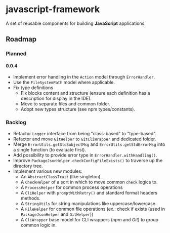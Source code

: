 # javascript-framework
A set of reusable components for building **JavaScript** applications.

## Roadmap
### Planned
#### **0.0.4**
- Implement error handling in the `Action` model through `ErrorHandler`.
- Use the `FileSystemPath` model where applicable.
- Fix type definitions
  - Fix blocks content and structure (ensure each definition has a description for display in the IDE).
  - Move to separate files and common folder.
  - Adopt new types structure (see npm types/constants).

### Backlog
- Refactor `Logger` interface from being "class-based" to "type-based".
- Refactor and move `GitHelper` to `GitCliWrapper` and dedicated folder.
- Merge `ErrorUtils.getStdSubjectMsg` and `ErrorUtils.getStdErrorMsg` into a single function (to evaluate first).
- Add possibility to provide error type in `ErrorHandler.withHandling()`.
- Improve `PackageJsonHelper.checkConfigFileExists()` to traverse up the directory tree.
- Implement various new modules:
  - An `AbstractClassTrait` (like singleton)
  - A `CheckHelper` of a sort in which to move common `check` logics to.
  - A `ProcessHelper` for ocmmon process operations
  - A `CliHelper` with `promptWithRetry()` and standard format headers methods.
  - A `StringUtils` for string manipulations like uppercase/lowercase.
  - A `FileHelper` for common file operations (ex.: check if exists (used in `PackageJsonHelper` and `GitHelper`))
  - A `CliWrapper` base model for CLI wrappers (*npm* and *Git*) to group common logic in.